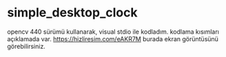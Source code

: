 # simple_desktop_clock
opencv 440 sürümü kullanarak, visual stdio ile kodladım.
kodlama kısımları açıklamada var.
https://hizliresim.com/eAKR7M burada ekran görüntüsünü görebilirsiniz.
